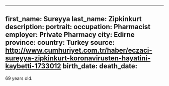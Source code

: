 ---
first_name: Sureyya
last_name: Zipkinkurt
description: 
portrait: 
occupation: Pharmacist
employer: Private Pharmacy
city: Edirne
province: 
country: Turkey
source: http://www.cumhuriyet.com.tr/haber/eczaci-sureyya-zipkinkurt-koronavirusten-hayatini-kaybetti-1733012
birth_date: 
death_date: 
--

69 years old.